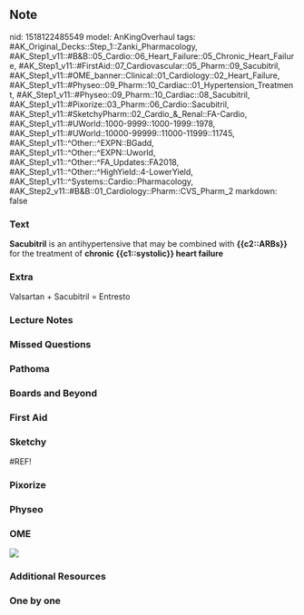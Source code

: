 ## Note
nid: 1518122485549
model: AnKingOverhaul
tags: #AK_Original_Decks::Step_1::Zanki_Pharmacology, #AK_Step1_v11::#B&B::05_Cardio::06_Heart_Failure::05_Chronic_Heart_Failure, #AK_Step1_v11::#FirstAid::07_Cardiovascular::05_Pharm::09_Sacubitril, #AK_Step1_v11::#OME_banner::Clinical::01_Cardiology::02_Heart_Failure, #AK_Step1_v11::#Physeo::09_Pharm::10_Cardiac::01_Hypertension_Treatment, #AK_Step1_v11::#Physeo::09_Pharm::10_Cardiac::08_Sacubitril, #AK_Step1_v11::#Pixorize::03_Pharm::06_Cardio::Sacubitril, #AK_Step1_v11::#SketchyPharm::02_Cardio_&_Renal::FA-Cardio, #AK_Step1_v11::#UWorld::1000-9999::1000-1999::1978, #AK_Step1_v11::#UWorld::10000-99999::11000-11999::11745, #AK_Step1_v11::^Other::^EXPN::BGadd, #AK_Step1_v11::^Other::^EXPN::Uworld, #AK_Step1_v11::^Other::^FA_Updates::FA2018, #AK_Step1_v11::^Other::^HighYield::4-LowerYield, #AK_Step1_v11::^Systems::Cardio::Pharmacology, #AK_Step2_v11::#B&B::01_Cardiology::Pharm::CVS_Pharm_2
markdown: false

### Text
<div>
  <b>Sacubitril</b> is an antihypertensive that may be combined
  with <b>{{c2::ARBs}}</b> for the treatment of <b>chronic
  {{c1::systolic}} heart failure</b>
</div>

### Extra
<span data-markjs="true" class="amboss-mark amboss-mark-single"
data-phrase-id="OPaIUk" data-phrase-term="Valsartan" id=
"mark-3">Valsartan</span> + Sacubitril = Entresto

### Lecture Notes


### Missed Questions


### Pathoma


### Boards and Beyond


### First Aid


### Sketchy
#REF!

### Pixorize


### Physeo


### OME
<div class="ome-widget">
  <a href=
  "https://onlinemeded.org/spa/cardiology/heart-failure/acquire?ref=anki">
  <img src="_OME_AnkiFlashcards_Lesson_1.png"></a>
</div>

### Additional Resources


### One by one

